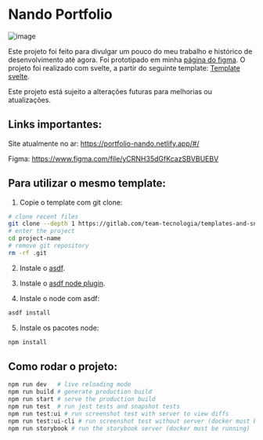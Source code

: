 # Nando Portfolio

![image](https://github.com/Nandosts/Nandosts.github.io/assets/65089035/def3a6eb-8b0d-42b9-bbcd-3728b2637f95)

Este projeto foi feito para divulgar um pouco do meu trabalho e histórico de desenvolvimento até agora. Foi prototipado em minha [página do figma](https://www.figma.com/file/yCRNH35dGfKcazSBVBUEBV/Portif%C3%B3lio-Nando?node-id=0%3A1). O projeto foi realizado com svelte, a partir do seguinte template: [Template svelte](https://gitlab.com/team-tecnologia/templates-and-snippets/svelte-template).

Este projeto está sujeito a alterações futuras para melhorias ou atualizações.

## Links importantes:

Site atualmente no ar: https://portfolio-nando.netlify.app/#/

Figma: https://www.figma.com/file/yCRNH35dGfKcazSBVBUEBV

## Para utilizar o mesmo template:

1. Copie o template com git clone:

```sh
# clone recent files
git clone --depth 1 https://gitlab.com/team-tecnologia/templates-and-snippets/svelte-template project-name
# enter the project
cd project-name
# remove git repository
rm -rf .git
```

2. Instale o [asdf](https://asdf-vm.com/).

3. Instale o [asdf node plugin](https://github.com/asdf-vm/asdf-nodejs).

4. Instale o node com asdf:

```sh
asdf install
```

5. Instale os pacotes node:

```sh
npm install
```

## Como rodar o projeto:

```sh
npm run dev   # live reloading mode
npm run build # generate production build
npm run start # serve the production build
npm run test  # run jest tests and snapshot tests
npm run test:ui # run screenshot test with server to view diffs
npm run test:ui-cli # run screenshot test without server (docker must be running)
npm run storybook # run the storybook server (docker must be running)
```
